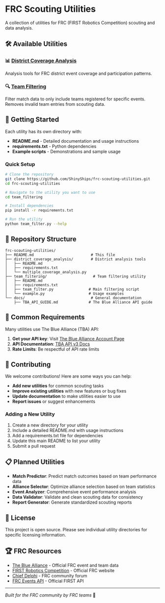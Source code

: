 # FRC Scouting Utilities

A collection of utilities for FRC (FIRST Robotics Competition) scouting and data analysis.

## 🛠️ Available Utilities

### 📊 [District Coverage Analysis](./district_coverage_analysis/)
Analysis tools for FRC district event coverage and participation patterns.

### 🔍 [Team Filtering](./team_filtering/)
Filter match data to only include teams registered for specific events. Removes invalid team entries from scouting data.

## 🚀 Getting Started

Each utility has its own directory with:
- **README.md** - Detailed documentation and usage instructions
- **requirements.txt** - Python dependencies
- **Example scripts** - Demonstrations and sample usage

### Quick Setup

```bash
# Clone the repository
git clone https://github.com/ShinyShips/frc-scouting-utilities.git
cd frc-scouting-utilities

# Navigate to the utility you want to use
cd team_filtering

# Install dependencies
pip install -r requirements.txt

# Run the utility
python team_filter.py --help
```

## 📁 Repository Structure

```
frc-scouting-utilities/
├── README.md                          # This file
├── district_coverage_analysis/        # District analysis tools
│   ├── README.md
│   ├── requirements.txt
│   └── multiple_coverage_analysis.py
├── team_filtering/                     # Team filtering utility
│   ├── README.md
│   ├── requirements.txt
│   ├── team_filter.py                # Main filtering script
│   └── example.py                    # Usage examples
└── docs/                              # General documentation
    ├── TBA_API_GUIDE.md              # The Blue Alliance API guide
```

## 🔑 Common Requirements

Many utilities use The Blue Alliance (TBA) API:

1. **Get your API key**: Visit [The Blue Alliance Account Page](https://www.thebluealliance.com/account)
2. **API Documentation**: [TBA API v3 Docs](https://www.thebluealliance.com/apidocs/v3)
3. **Rate Limits**: Be respectful of API rate limits

## 🤝 Contributing

We welcome contributions! Here are some ways you can help:

- **Add new utilities** for common scouting tasks
- **Improve existing utilities** with new features or bug fixes
- **Update documentation** to make utilities easier to use
- **Report issues** or suggest enhancements

### Adding a New Utility

1. Create a new directory for your utility
2. Include a detailed README.md with usage instructions
3. Add a requirements.txt file for dependencies
4. Update this main README to list your utility
5. Submit a pull request

## 📋 Planned Utilities

- **Match Predictor**: Predict match outcomes based on team performance data
- **Alliance Selector**: Optimize alliance selection based on team statistics
- **Event Analyzer**: Comprehensive event performance analysis
- **Data Validator**: Validate and clean scouting data for consistency
- **Report Generator**: Generate standardized scouting reports

## 📄 License

This project is open source. Please see individual utility directories for specific licensing information.

## 🏆 FRC Resources

- [The Blue Alliance](https://www.thebluealliance.com/) - Official FRC event and team data
- [FIRST Robotics Competition](https://www.firstinspires.org/robotics/frc) - Official FRC website
- [Chief Delphi](https://www.chiefdelphi.com/) - FRC community forum
- [FRC Events API](https://frc-events.firstinspires.org/services/API) - Official FIRST API

---

*Built for the FRC community by FRC teams* 🤖
